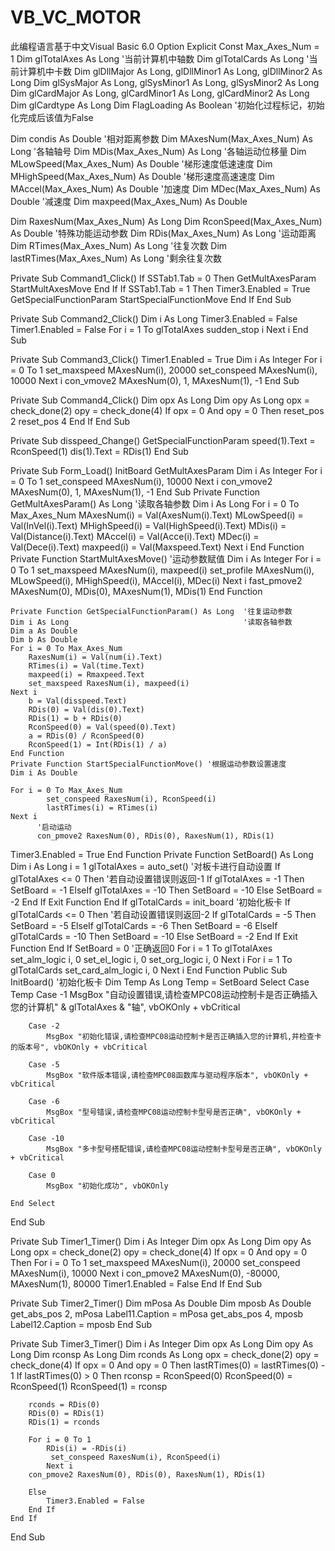 # VB_VC_MOTOR
此编程语言基于中文Visual Basic 6.0
Option Explicit
Const Max_Axes_Num = 1
Dim glTotalAxes As Long                     '当前计算机中轴数
Dim glTotalCards As Long                    '当前计算机中卡数
Dim glDllMajor As Long, glDllMinor1 As Long, glDllMinor2 As Long
Dim glSysMajor As Long, glSysMinor1 As Long, glSysMinor2 As Long
Dim glCardMajor As Long, glCardMinor1 As Long, glCardMinor2 As Long
Dim glCardtype As Long
Dim FlagLoading As Boolean              '初始化过程标记，初始化完成后该值为False

Dim condis As Double                    '相对距离参数
Dim MAxesNum(Max_Axes_Num) As Long      '各轴轴号
Dim MDis(Max_Axes_Num) As Long          '各轴运动位移量
Dim MLowSpeed(Max_Axes_Num) As Double   '梯形速度低速速度
Dim MHighSpeed(Max_Axes_Num) As Double  '梯形速度高速速度
Dim MAccel(Max_Axes_Num) As Double      '加速度
Dim MDec(Max_Axes_Num) As Double        '减速度
Dim maxpeed(Max_Axes_Num) As Double

Dim RaxesNum(Max_Axes_Num) As Long
Dim RconSpeed(Max_Axes_Num) As Double                      '特殊功能运动参数
Dim RDis(Max_Axes_Num) As Long                            '运动距离
Dim RTimes(Max_Axes_Num) As Long                          '往复次数
Dim lastRTimes(Max_Axes_Num) As Long                      '剩余往复次数

Private Sub Command1_Click()
  If SSTab1.Tab = 0 Then
    GetMultAxesParam
    StartMultAxesMove
  End If
  If SSTab1.Tab = 1 Then
  Timer3.Enabled = True
     GetSpecialFunctionParam
     StartSpecialFunctionMove
  End If
End Sub

Private Sub Command2_Click()
Dim i As Long
 Timer3.Enabled = False
 Timer1.Enabled = False
     For i = 1 To glTotalAxes
         sudden_stop i
     Next i
End Sub

Private Sub Command3_Click()
 Timer1.Enabled = True
 Dim i As Integer
    For i = 0 To 1
       set_maxspeed MAxesNum(i), 20000
       set_conspeed MAxesNum(i), 10000
 Next i
    con_vmove2 MAxesNum(0), 1, MAxesNum(1), -1
End Sub

Private Sub Command4_Click()
Dim opx As Long
Dim opy As Long
opx = check_done(2)
opy = check_done(4)
If opx = 0 And opy = 0 Then
reset_pos 2
reset_pos 4
End If
End Sub

Private Sub disspeed_Change()
GetSpecialFunctionParam
speed(1).Text = RconSpeed(1)
dis(1).Text = RDis(1)
End Sub

Private Sub Form_Load()
 InitBoard
 GetMultAxesParam
 Dim i As Integer
    For i = 0 To 1
       set_conspeed MAxesNum(i), 10000
   Next i
   con_vmove2 MAxesNum(0), 1, MAxesNum(1), -1
End Sub
Private Function GetMultAxesParam() As Long  '读取各轴参数
    Dim i As Long
        For i = 0 To Max_Axes_Num
            MAxesNum(i) = Val(AxesNum(i).Text)
            MLowSpeed(i) = Val(InVel(i).Text)
            MHighSpeed(i) = Val(HighSpeed(i).Text)
            MDis(i) = Val(Distance(i).Text)
            MAccel(i) = Val(Acce(i).Text)
            MDec(i) = Val(Dece(i).Text)
            maxpeed(i) = Val(Maxspeed.Text)
        Next i
    End Function
    Private Function StartMultAxesMove()    '运动参数赋值
  Dim i As Integer
      For i = 0 To 1
      set_maxspeed MAxesNum(i), maxpeed(i)
      set_profile MAxesNum(i), MLowSpeed(i), MHighSpeed(i), MAccel(i), MDec(i)
  Next i
      fast_pmove2 MAxesNum(0), MDis(0), MAxesNum(1), MDis(1)
End Function

    Private Function GetSpecialFunctionParam() As Long  '往复运动参数
    Dim i As Long                                       '读取各轴参数
    Dim a As Double
    Dim b As Double
    For i = 0 To Max_Axes_Num
        RaxesNum(i) = Val(num(i).Text)
        RTimes(i) = Val(time.Text)
        maxpeed(i) = Rmaxpeed.Text
        set_maxspeed RaxesNum(i), maxpeed(i)
    Next i
        b = Val(disspeed.Text)
        RDis(0) = Val(dis(0).Text)
        RDis(1) = b + RDis(0)
        RconSpeed(0) = Val(speed(0).Text)
        a = RDis(0) / RconSpeed(0)
        RconSpeed(1) = Int(RDis(1) / a)
    End Function
    Private Function StartSpecialFunctionMove() '根据运动参数设置速度
    Dim i As Double
    
    For i = 0 To Max_Axes_Num
            set_conspeed RaxesNum(i), RconSpeed(i)
            lastRTimes(i) = RTimes(i)
    Next i
          '启动运动
          con_pmove2 RaxesNum(0), RDis(0), RaxesNum(1), RDis(1)
   Timer3.Enabled = True
End Function
 Private Function SetBoard() As Long
    Dim i As Long
    i = 1
    glTotalAxes = auto_set()            '对板卡进行自动设置
    If glTotalAxes <= 0 Then            '若自动设置错误则返回-1
        If glTotalAxes = -1 Then
            SetBoard = -1
        ElseIf glTotalAxes = -10 Then
            SetBoard = -10
        Else
            SetBoard = -2
        End If
        Exit Function
    End If
    glTotalCards = init_board            '初始化板卡
    If glTotalCards <= 0 Then            '若自动设置错误则返回-2
        If glTotalCards = -5 Then
            SetBoard = -5
        ElseIf glTotalCards = -6 Then
            SetBoard = -6
        ElseIf glTotalCards = -10 Then
            SetBoard = -10
        Else
            SetBoard = -2
        End If
        Exit Function
    End If
    SetBoard = 0                '正确返回0
      For i = 1 To glTotalAxes
        set_alm_logic i, 0
        set_el_logic i, 0
        set_org_logic i, 0
    Next i
   For i = 1 To glTotalCards
        set_card_alm_logic i, 0
    Next i
End Function
Public Sub InitBoard()   '初始化板卡
    Dim Temp As Long
    Temp = SetBoard
    Select Case Temp
        Case -1
            MsgBox "自动设置错误,请检查MPC08运动控制卡是否正确插入您的计算机" & glTotalAxes & "轴", vbOKOnly + vbCritical

        Case -2
            MsgBox "初始化错误,请检查MPC08运动控制卡是否正确插入您的计算机,并检查卡的版本号", vbOKOnly + vbCritical
            
        Case -5
            MsgBox "软件版本错误,请检查MPC08函数库与驱动程序版本", vbOKOnly + vbCritical
           
        Case -6
            MsgBox "型号错误,请检查MPC08运动控制卡型号是否正确", vbOKOnly + vbCritical
           
        Case -10
            MsgBox "多卡型号搭配错误,请检查MPC08运动控制卡型号是否正确", vbOKOnly + vbCritical
           
        Case 0
            MsgBox "初始化成功", vbOKOnly
            
    End Select
End Sub

Private Sub Timer1_Timer()
Dim i As Integer
Dim opx As Long
Dim opy As Long
opx = check_done(2)
opy = check_done(4)
If opx = 0 And opy = 0 Then
   For i = 0 To 1
   set_maxspeed MAxesNum(i), 20000
      set_conspeed MAxesNum(i), 10000
   Next i
  con_pmove2 MAxesNum(0), -80000, MAxesNum(1), 80000
  Timer1.Enabled = False
End If
End Sub

Private Sub Timer2_Timer()
Dim mPosa As Double
Dim mposb As Double
    get_abs_pos 2, mPosa
    Label11.Caption = mPosa
    get_abs_pos 4, mposb
    Label12.Caption = mposb
End Sub

Private Sub Timer3_Timer()
Dim i As Integer
 Dim opx As Long
 Dim opy As Long
 Dim rconsp As Long
 Dim rconds As Long
 opx = check_done(2)
 opy = check_done(4)
 If opx = 0 And opy = 0 Then
        lastRTimes(0) = lastRTimes(0) - 1
        If lastRTimes(0) > 0 Then
        rconsp = RconSpeed(0)
        RconSpeed(0) = RconSpeed(1)
        RconSpeed(1) = rconsp
        
        rconds = RDis(0)
        RDis(0) = RDis(1)
        RDis(1) = rconds
             
        For i = 0 To 1
            RDis(i) = -RDis(i)
             set_conspeed RaxesNum(i), RconSpeed(i)
            Next i
        con_pmove2 RaxesNum(0), RDis(0), RaxesNum(1), RDis(1)
         
        Else
            Timer3.Enabled = False
        End If
    End If
End Sub
